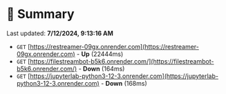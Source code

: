 # 📖 Summary
Last updated: **7/12/2024, 9:13:16 AM**

- `GET` [https://restreamer-09gx.onrender.com](https://restreamer-09gx.onrender.com) - **Up** (22444ms)
- `GET` [https://filestreambot-b5k6.onrender.com/](https://filestreambot-b5k6.onrender.com/) - **Down** (164ms)
- `GET` [https://jupyterlab-python3-12-3.onrender.com](https://jupyterlab-python3-12-3.onrender.com) - **Down** (168ms)
